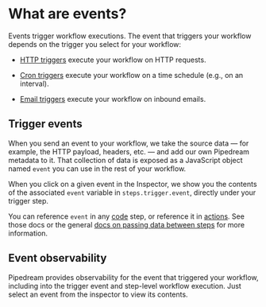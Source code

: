 # What are events?

Events trigger workflow executions. The event that triggers your workflow depends on the trigger you select for your workflow:

- [HTTP triggers](/workflows/steps/triggers/#http) execute your workflow on HTTP requests.

- [Cron triggers](/workflows/steps/triggers/#cron-scheduler) execute your workflow on a time schedule (e.g., on an interval).

- [Email triggers](/workflows/steps/triggers/#email) execute your workflow on inbound emails.

<!--
 `$event` contains data from the HTTP request and Pipedream-provided metadata. For example, `$event.body` contains the HTTP payload; `$event.headers` contains the HTTP request headers.


 `$event` contains the schedule of your cron job and the time the current job was triggered.

 **You can save any data in the `$event` object in a code or an action. This allows you to share data across the steps of your workflow.** [Just save the data as a new property of `$event`](https://docs.pipedream.com/notebook/dollar-event/#modifying-event), or change the value of an existing property, referencing it in a later step.

`$event` is a global variable. You can access or mutate it in any [code](/workflows/steps/code/) or [action](/workflows/steps/actions/) steps of your workflow.

[[toc]]

-->

## Trigger events

When you send an event to your workflow, we take the source data — for example, the HTTP payload, headers, etc. — and add our own Pipedream metadata to it. That collection of data is exposed as a JavaScript object named `event` you can use in the rest of your workflow.

When you click on a given event in the Inspector, we show you the contents of the associated `event` variable in `steps.trigger.event`, directly under your trigger step.

You can reference `event` in any [code](/workflows/steps/code/) step, or reference it in [actions](/workflows/steps/actions/). See those docs or the general [docs on passing data between steps](/workflows/steps/) for more information.

## Event observability

Pipedream provides observability for the event that triggered your workflow, including into the trigger event and step-level workflow execution. Just select an event from the inspector to view its contents.

<Footer />
